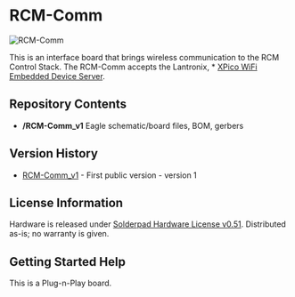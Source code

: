 RCM-Comm
========================

![RCM-Comm](http://engineering3.org/wp-content/uploads/GitHub/RCM-Comm.jpg)

This is an interface board that brings wireless communication to the RCM Control Stack. The RCM-Comm accepts the Lantronix, * [XPico WiFi Embedded Device Server](https://www.lantronix.com/wp-content/uploads/pdf/xPico-Wi-Fi_UG.pdf).


Repository Contents
-------------------

* **/RCM-Comm_v1** Eagle schematic/board files, BOM, gerbers


Version History
---------------
* [RCM-Comm_v1](https://github.com/Engineering-3/RCM-Comm/tree/master/RCM-Comm_v1) - First public version - version 1 


License Information
-------------------
Hardware is released under [Solderpad Hardware License v0.51](http://solderpad.org/licenses/SHL-0.51/).
Distributed as-is; no warranty is given.


Getting Started Help
--------------------
This is a Plug-n-Play board.
